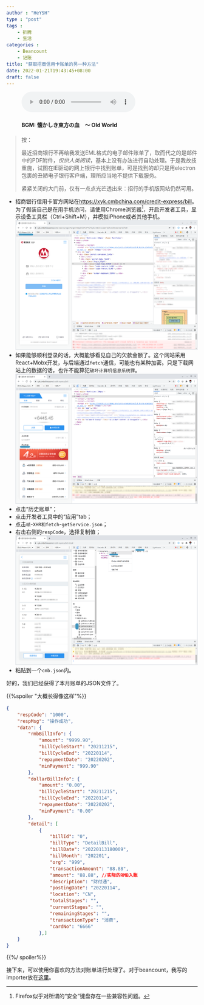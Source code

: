 ```yaml
---
author : "HeYSH"
type : "post"
tags :
    - 折腾
    - 生活
categories :
    - Beancount
    - 记账
title: "获取招商信用卡账单的另一种方法"
date: 2022-01-21T19:43:45+08:00
draft: false
---
```


<figure>
<audio controls preload="metadata">
<source src="th08_06.mp3" type="audio/mpeg">
</audio>
<figcaption><h4>BGM: 懐かしき東方の血　～ Old World</h4></figcaption>
</figure>

> 按：
> 
> 最近招商银行不再给我发送EML格式的电子邮件账单了，取而代之的是邮件中的PDF附件，*仅供人类阅读*，基本上没有办法进行自动处理。于是我故技重施，试图在IE驱动的网上银行中找到账单，可是找到的却只是用electron包裹的丑陋电子银行客户端，理所应当地不提供下载服务。
>
> 紧紧关闭的大门前，仅有一点点光芒透出来：招行的手机版网站仍然可用。

- 招商银行信用卡官方网站在<https://xyk.cmbchina.com/credit-express/bill>。为了假装自己是在用手机访问，请使用Chrome浏览器[^1]，开启开发者工具，显示设备工具栏（Ctrl+Shift+M），并模拟iPhone或者其他手机。
![登录的状态](登录.png)
- 如果能够顺利登录的话，大概能够看见自己的欠款金额了。这个网站采用React+Mobx开发，与后端通过`fetch`通信，可能也有某种加密。只是下载网站上的数据的话，也许不能算犯`破坏计算机信息系统罪`。
![用户界面](用户界面.png)
- 点击“历史账单”；
- 点击开发者工具中的“应用”tab；
- 点击`帧`-`XHR和fetch`-`getService.json`；
- 右击右侧的`respCode`，选择复制值；
![保存](保存.png)
- 粘贴到一个`cmb.json`内。

好的，我们已经获得了本月账单的JSON文件了。

{{%spoiler "大概长得像这样"%}}
```json
{
    "respCode": "1000",
    "respMsg": "操作成功",
    "data": {
        "rmbBillInfo": {
            "amount": "9999.90",
            "billCycleStart": "20211215",
            "billCycleEnd": "20220114",
            "repaymentDate": "20220202",
            "minPayment": "999.90"
        },
        "dollarBillInfo": {
            "amount": "0.00",
            "billCycleStart": "20211215",
            "billCycleEnd": "20220114",
            "repaymentDate": "20220202",
            "minPayment": "0.00"
        },
        "detail": [
            {
                "billId": "0",
                "billType": "DetailBill",
                "billDate": "20220113180009",
                "billMonth": "202201",
                "org": "999",
                "transactionAmount": "88.88",
                "amount": "88.88", //实际的RMB入账
                "description": "财付通",
                "postingDate": "20220114",
                "location": "CN",
                "totalStages": "",
                "currentStages": "",
                "remainingStages": "",
                "transactionType": "消费",
                "cardNo": "6666"
            },]
    }
}
```
{{%/ spoiler%}}

接下来，可以使用你喜欢的方法对账单进行处理了。对于beancount，我写的importer放在[这里](https://github.com/heyeshuang/beancount-homemade-importers)。

[^1]:Firefox似乎对所谓的“安全”键盘存在一些兼容性问题。